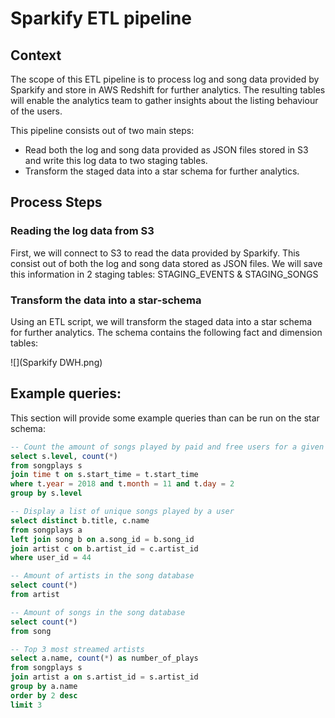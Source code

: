 # Sparkify ETL pipeline
## Context
The scope of this ETL pipeline is to process log and song data provided by Sparkify and store in AWS Redshift for further analytics. The resulting tables will enable the analytics team to gather insights about the listing behaviour of the users.

This pipeline consists out of two main steps:
- Read both the log and song data provided as JSON files stored in S3 and write this log data to two staging tables.
- Transform the staged data into a star schema for further analytics.



## Process Steps



### Reading the log data from S3

First, we will connect to S3 to read the data provided by Sparkify. This consist out of both the log and song data stored as JSON files. We will save this information in 2 staging tables: STAGING_EVENTS & STAGING_SONGS

### Transform the data into a star-schema

Using an ETL script, we will transform the staged data into a star schema for further analytics.  The schema contains the following fact and dimension tables:

![](Sparkify DWH.png)

## Example queries:

This section will provide some example queries than can be run on the star schema:

```SQL
-- Count the amount of songs played by paid and free users for a given day
select s.level, count(*)
from songplays s
join time t on s.start_time = t.start_time
where t.year = 2018 and t.month = 11 and t.day = 2
group by s.level
```

```SQL
-- Display a list of unique songs played by a user
select distinct b.title, c.name
from songplays a
left join song b on a.song_id = b.song_id
join artist c on b.artist_id = c.artist_id
where user_id = 44
```

```SQL
-- Amount of artists in the song database
select count(*)
from artist
```

```sql
-- Amount of songs in the song database
select count(*)
from song
```

```SQL
-- Top 3 most streamed artists
select a.name, count(*) as number_of_plays
from songplays s
join artist a on s.artist_id = s.artist_id
group by a.name
order by 2 desc
limit 3
```







